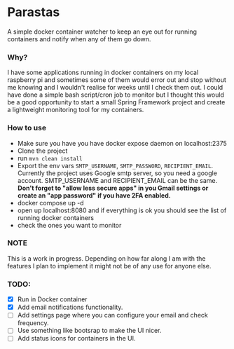 # Parastas

A simple docker container watcher to keep an eye out for running containers and notify when any of them go down.

### Why?

I have some applications running in docker containers on my local raspberry pi and sometimes some of them would 
error out and stop without me knowing and I wouldn't realise for weeks until I check them out.
I could have done a simple bash script/cron job to monitor but I thought this would be a good opportunity to
start a small Spring Framework project and create a lightweight monitoring tool for my containers.

### How to use

- Make sure you have you have docker expose daemon on localhost:2375
- Clone the project
- run `mvn clean install`
- Export the env vars `SMTP_USERNAME`, `SMTP_PASSWORD`, `RECIPIENT_EMAIL`. Currently the project uses Google smtp server,
so you need a google account. SMTP_USERNAME and RECIPIENT_EMAIL can be the same.
**Don't forget to "allow less secure apps" in you Gmail settings or create an "app password" if you have 2FA enabled.**
- docker compose up -d
- open up localhost:8080 and if everything is ok you should see the list of running docker containers
- check the ones you want to monitor

### NOTE

This is a work in progress. Depending on how far along I am with the features I plan to implement it might not
be of any use for anyone else.

### TODO:

 - [X] Run in Docker container
 - [X] Add email notifications functionality.
 - [ ] Add settings page where you can configure your email and check frequency.
 - [ ] Use something like bootsrap to make the UI nicer.
 - [ ] Add status icons for containers in the UI.
